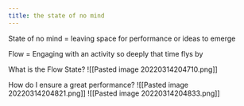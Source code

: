 ```yaml
---
title: the state of no mind
---
```


State of no mind = leaving space for performance or ideas to emerge

Flow = Engaging with an activity so deeply that time flys by

What is the Flow State?
![[Pasted image 20220314204710.png]]

How do I ensure a great performance?
![[Pasted image 20220314204821.png]]
![[Pasted image 20220314204833.png]]
